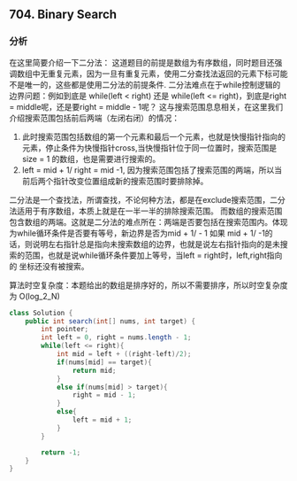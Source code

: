 ## 704. Binary Search
### 分析
在这里简要介绍一下二分法：
这道题目的前提是数组为有序数组，同时题目还强调数组中无重复元素，因为一旦有重复元素，使用二分查找法返回的元素下标可能不是唯一的，这些都是使用二分法的前提条件.
二分法难点在于while控制逻辑的边界问题：例如到底是 while(left < right) 还是 while(left <= right)，到底是right = middle呢，还是要right = middle - 1呢？
这与搜索范围息息相关，在这里我们介绍搜索范围包括前后两端（左闭右闭）的情况：

1. 此时搜索范围包括数组的第一个元素和最后一个元素，也就是快慢指针指向的元素，停止条件为快慢指针cross,当快慢指针位于同一位置时，搜索范围是size = 1 的数组，也是需要进行搜索的。
2. left = mid + 1/ right = mid -1, 因为搜索范围包括了搜索范围的两端，所以当前后两个指针改变位置组成新的搜索范围时要排除掉。

二分法是一个查找法，所谓查找，不论何种方法，都是在exclude搜索范围，二分法适用于有序数组，本质上就是在一半一半的排除搜索范围。
而数组的搜索范围包含数组的两端。这就是二分法的难点所在：两端是否要包括在搜索范围内。体现为while循环条件是否要有等号，新边界是否为mid + 1/ - 1
如果 mid + 1/ -1的话，则说明左右指针总是指向未搜索数组的边界，也就是说左右指针指向的是未搜索的范围，也就是说while循环条件要加上等号，当left = right时，left,right指向的
坐标还没有被搜索。

算法时空复杂度：本题给出的数组是排序好的，所以不需要排序，所以时空复杂度为 O(log_2_N)

```java
class Solution {
    public int search(int[] nums, int target) {
        int pointer;
        int left = 0, right = nums.length - 1;
        while(left <= right){
            int mid = left + ((right-left)/2);
            if(nums[mid] == target){
                return mid;
            }
            else if(nums[mid] > target){
                right = mid - 1;
            }
            else{
                left = mid + 1;
            }
        }

        return -1;
    }
}
```
